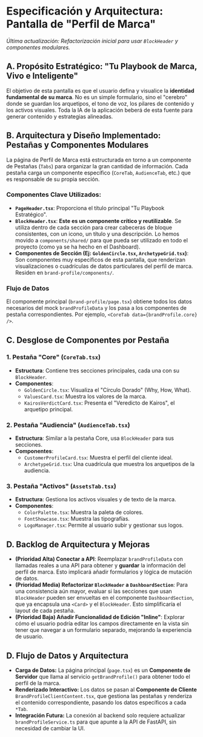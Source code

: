 # Especificación y Arquitectura: Pantalla de "Perfil de Marca"

*Última actualización: Refactorización inicial para usar `BlockHeader` y componentes modulares.*

## A. Propósito Estratégico: "Tu Playbook de Marca, Vivo e Inteligente"

El objetivo de esta pantalla es que el usuario defina y visualice la **identidad fundamental de su marca**. No es un simple formulario, sino el "cerebro" donde se guardan los arquetipos, el tono de voz, los pilares de contenido y los activos visuales. Toda la IA de la aplicación beberá de esta fuente para generar contenido y estrategias alineadas.

## B. Arquitectura y Diseño Implementado: Pestañas y Componentes Modulares

La página de Perfil de Marca está estructurada en torno a un componente de Pestañas (`Tabs`) para organizar la gran cantidad de información. Cada pestaña carga un componente específico (`CoreTab`, `AudienceTab`, etc.) que es responsable de su propia sección.

### Componentes Clave Utilizados:
-   **`PageHeader.tsx`**: Proporciona el título principal "Tu Playbook Estratégico".
-   **`BlockHeader.tsx`**: **Este es un componente crítico y reutilizable**. Se utiliza dentro de cada sección para crear cabeceras de bloque consistentes, con un icono, un título y una descripción. Lo hemos movido a `components/shared/` para que pueda ser utilizado en todo el proyecto (como ya se ha hecho en el Dashboard).
-   **Componentes de Sección (Ej: `GoldenCircle.tsx`, `ArchetypeGrid.tsx`)**: Son componentes muy específicos de esta pantalla, que renderizan visualizaciones o cuadrículas de datos particulares del perfil de marca. Residen en `brand-profile/components/`.

### Flujo de Datos
El componente principal (`brand-profile/page.tsx`) obtiene todos los datos necesarios del mock `brandProfileData` y los pasa a los componentes de pestaña correspondientes. Por ejemplo, `<CoreTab data={brandProfile.core} />`.

## C. Desglose de Componentes por Pestaña

### 1. Pestaña "Core" (`CoreTab.tsx`)
-   **Estructura**: Contiene tres secciones principales, cada una con su `BlockHeader`.
-   **Componentes**:
    -   `GoldenCircle.tsx`: Visualiza el "Círculo Dorado" (Why, How, What).
    -   `ValuesCard.tsx`: Muestra los valores de la marca.
    -   `KairosVerdictCard.tsx`: Presenta el "Veredicto de Kairos", el arquetipo principal.

### 2. Pestaña "Audiencia" (`AudienceTab.tsx`)
-   **Estructura**: Similar a la pestaña Core, usa `BlockHeader` para sus secciones.
-   **Componentes**:
    -   `CustomerProfileCard.tsx`: Muestra el perfil del cliente ideal.
    -   `ArchetypeGrid.tsx`: Una cuadrícula que muestra los arquetipos de la audiencia.

### 3. Pestaña "Activos" (`AssetsTab.tsx`)
-   **Estructura**: Gestiona los activos visuales y de texto de la marca.
-   **Componentes**:
    -   `ColorPalette.tsx`: Muestra la paleta de colores.
    -   `FontShowcase.tsx`: Muestra las tipografías.
    -   `LogoManager.tsx`: Permite al usuario subir y gestionar sus logos.

## D. Backlog de Arquitectura y Mejoras

-   **(Prioridad Alta) Conectar a API**: Reemplazar `brandProfileData` con llamadas reales a una API para obtener y **guardar** la información del perfil de marca. Esto implicará añadir formularios y lógica de mutación de datos.
-   **(Prioridad Media) Refactorizar `BlockHeader` a `DashboardSection`**: Para una consistencia aún mayor, evaluar si las secciones que usan `BlockHeader` pueden ser envueltas en el componente `DashboardSection`, que ya encapsula una `<Card>` y el `BlockHeader`. Esto simplificaría el layout de cada pestaña.
-   **(Prioridad Baja) Añadir Funcionalidad de Edición "Inline"**: Explorar cómo el usuario podría editar los campos directamente en la vista sin tener que navegar a un formulario separado, mejorando la experiencia de usuario.

## D. Flujo de Datos y Arquitectura

-   **Carga de Datos:** La página principal (`page.tsx`) es un **Componente de Servidor** que llama al servicio `getBrandProfile()` para obtener todo el perfil de la marca.
-   **Renderizado Interactivo:** Los datos se pasan al **Componente de Cliente** `BrandProfileClientContent.tsx`, que gestiona las pestañas y renderiza el contenido correspondiente, pasando los datos específicos a cada `*Tab`.
-   **Integración Futura:** La conexión al backend solo requiere actualizar `brandProfileService.ts` para que apunte a la API de FastAPI, sin necesidad de cambiar la UI. 